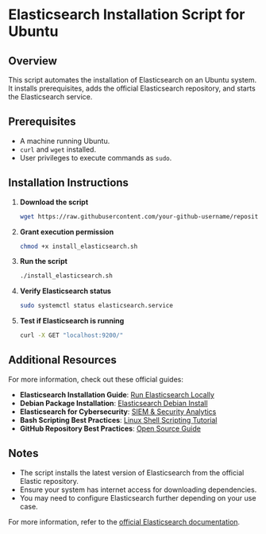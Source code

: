 # Elasticsearch Installation Script for Ubuntu

## Overview
This script automates the installation of Elasticsearch on an Ubuntu system. It installs prerequisites, adds the official Elasticsearch repository, and starts the Elasticsearch service.

## Prerequisites
- A machine running Ubuntu.
- `curl` and `wget` installed.
- User privileges to execute commands as `sudo`.

## Installation Instructions

1. **Download the script**
   ```bash
   wget https://raw.githubusercontent.com/your-github-username/repository-name/main/install_elasticsearch.sh
   ```

2. **Grant execution permission**
   ```bash
   chmod +x install_elasticsearch.sh
   ```

3. **Run the script**
   ```bash
   ./install_elasticsearch.sh
   ```

4. **Verify Elasticsearch status**
   ```bash
   sudo systemctl status elasticsearch.service
   ```

5. **Test if Elasticsearch is running**
   ```bash
   curl -X GET "localhost:9200/"
   ```

## Additional Resources
For more information, check out these official guides:

- **Elasticsearch Installation Guide**: [Run Elasticsearch Locally](https://www.elastic.co/guide/en/elasticsearch/reference/current/run-elasticsearch-locally.html)
- **Debian Package Installation**: [Elasticsearch Debian Install](https://www.elastic.co/guide/en/elasticsearch/reference/current/deb.html)
- **Elasticsearch for Cybersecurity**: [SIEM & Security Analytics](https://www.elastic.co/security)
- **Bash Scripting Best Practices**: [Linux Shell Scripting Tutorial](https://linuxconfig.org/bash-scripting-tutorial-for-beginners)
- **GitHub Repository Best Practices**: [Open Source Guide](https://opensource.guide/)

## Notes
- The script installs the latest version of Elasticsearch from the official Elastic repository.
- Ensure your system has internet access for downloading dependencies.
- You may need to configure Elasticsearch further depending on your use case.

For more information, refer to the [official Elasticsearch documentation](https://www.elastic.co/guide/en/elasticsearch/reference/current/install-elasticsearch.html).

